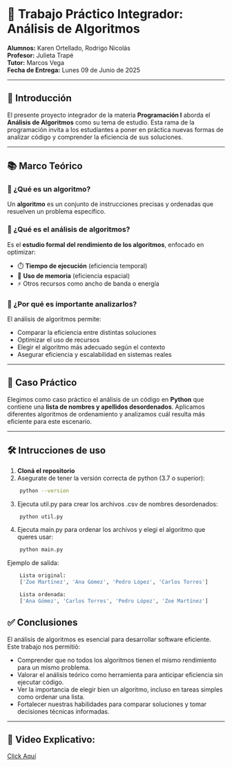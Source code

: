 # 📘 Trabajo Práctico Integrador: Análisis de Algoritmos

**Alumnos:** Karen Ortellado, Rodrigo Nicolás  
**Profesor:** Julieta Trapé  
**Tutor:** Marcos Vega  
**Fecha de Entrega:** Lunes 09 de Junio de 2025

---

## 📌 Introducción

El presente proyecto integrador de la materia **Programación I** aborda el **Análisis de Algoritmos** como su tema de estudio. Esta rama de la programación invita a los estudiantes a poner en práctica nuevas formas de analizar código y comprender la eficiencia de sus soluciones.

---

## 📚 Marco Teórico

### 🔹 ¿Qué es un algoritmo?

Un **algoritmo** es un conjunto de instrucciones precisas y ordenadas que resuelven un problema específico.

### 🔹 ¿Qué es el análisis de algoritmos?

Es el **estudio formal del rendimiento de los algoritmos**, enfocado en optimizar:
- ⏱️ **Tiempo de ejecución** (eficiencia temporal)
- 🧠 **Uso de memoria** (eficiencia espacial)
- ⚡ Otros recursos como ancho de banda o energía

### 🔹 ¿Por qué es importante analizarlos?

El análisis de algoritmos permite:
- Comparar la eficiencia entre distintas soluciones
- Optimizar el uso de recursos
- Elegir el algoritmo más adecuado según el contexto
- Asegurar eficiencia y escalabilidad en sistemas reales

---

## 🧪 Caso Práctico

Elegimos como caso práctico el análisis de un código en **Python** que contiene una **lista de nombres y apellidos desordenados**. Aplicamos diferentes algoritmos de ordenamiento y analizamos cuál resulta más eficiente para este escenario.

---

## 🛠️ Intrucciones de uso  
1. **Cloná el repositorio**
2. Asegurate de tener la versión correcta de python (3.7 o superior):
```bash
    python --version
```
3. Ejecuta util.py para crear los archivos .csv de nombres desordenados:
```bash
    python util.py
```
4. Ejecuta main.py para ordenar los archivos y elegi el algoritmo que queres usar:
```bash
    python main.py
```

Ejemplo de salida:
```bash
    Lista original:
    ['Zoe Martínez', 'Ana Gómez', 'Pedro López', 'Carlos Torres']

    Lista ordenada:
    ['Ana Gómez', 'Carlos Torres', 'Pedro López', 'Zoe Martínez']
```

## ✅ Conclusiones

El análisis de algoritmos es esencial para desarrollar software eficiente. Este trabajo nos permitió:

- Comprender que no todos los algoritmos tienen el mismo rendimiento para un mismo problema.
- Valorar el análisis teórico como herramienta para anticipar eficiencia sin ejecutar código.
- Ver la importancia de elegir bien un algoritmo, incluso en tareas simples como ordenar una lista.
- Fortalecer nuestras habilidades para comparar soluciones y tomar decisiones técnicas informadas.

---

## 🎥 Video Explicativo:
[Click Aquí](https://www.youtube.com/watch?v=7NVEehWHk64)
